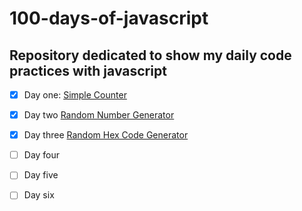 ﻿# 100-days-of-javascript

## Repository dedicated to show my daily code practices with javascript

- [X] Day one: [Simple Counter](https://mattsilverio.github.io/100-days-of-javascript/Day_1/)
- [X] Day two [Random Number Generator](https://mattsilverio.github.io/100-days-of-javascript/Day_2/)
- [X] Day three [Random Hex Code Generator](https://mattsilverio.github.io/100-days-of-javascript/Day_3/)
- [ ] Day four
- [ ] Day five
- [ ] Day six



